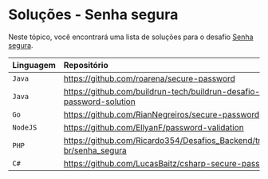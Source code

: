# Soluções - Senha segura

Neste tópico, você encontrará uma lista de soluções para o desafio [Senha segura](PROBLEM.md).

| Linguagem | Repositório                                                                        |
|:----------|:-----------------------------------------------------------------------------------|
| `Java`    | https://github.com/roarena/secure-password                                         |
| `Java`    | https://github.com/buildrun-tech/buildrun-desafio-backend-secure-password-solution |
| `Go`      | https://github.com/RianNegreiros/secure-password                                   |
| `NodeJS`  | https://github.com/EllyanF/password-validation                                     |
| `PHP`     | https://github.com/Ricardo354/Desafios_Backend/tree/main/backend-br/senha_segura   |
| `C#`     | https://github.com/LucasBaitz/csharp-secure-password                               |
